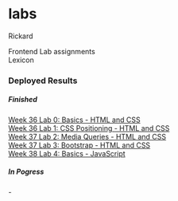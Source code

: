 # labs
Rickard

Frontend Lab assignments<br>
Lexicon

<h3>Deployed Results</h3>

<h5>Finished</h5>

<a href="https://leck-lex.github.io/labs/00_week36_basics_html_css">Week 36 Lab 0: Basics - HTML and CSS<a>
<br>
<a href="https://leck-lex.github.io/labs/01_week36_css_positioning/">Week 36 Lab 1: CSS Positioning - HTML and CSS<a>
<br>
<a href="https://leck-lex.github.io/labs/02_week37_media_queries/">Week 37 Lab 2: Media Queries - HTML and CSS<a>
<br>
<a href="https://leck-lex.github.io/labs/03_week37_bootstrap/dist">Week 37 Lab 3: Bootstrap - HTML and CSS<a>
<br>
<a href="https://leck-lex.github.io/labs/04_week38_basics_js/">Week 38 Lab 4: Basics - JavaScript<a>

<h5>In Pogress</h5>
-


